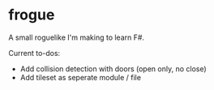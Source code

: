 # frogue

A small roguelike I'm making to learn F#.

Current to-dos:

- Add collision detection with doors (open only, no close)
- Add tileset as seperate module / file
